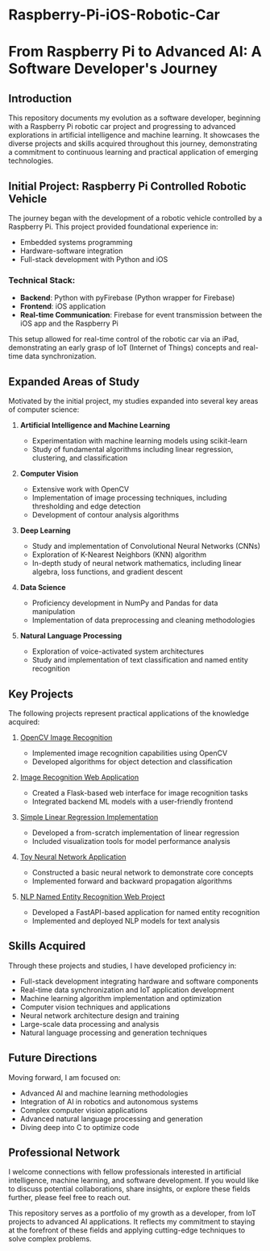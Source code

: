 # Raspberry-Pi-iOS-Robotic-Car
# From Raspberry Pi to Advanced AI: A Software Developer's Journey

## Introduction

This repository documents my evolution as a software developer, beginning with a Raspberry Pi robotic car project and progressing to advanced explorations in artificial intelligence and machine learning. It showcases the diverse projects and skills acquired throughout this journey, demonstrating a commitment to continuous learning and practical application of emerging technologies.

## Initial Project: Raspberry Pi Controlled Robotic Vehicle

The journey began with the development of a robotic vehicle controlled by a Raspberry Pi. This project provided foundational experience in:

- Embedded systems programming
- Hardware-software integration
- Full-stack development with Python and iOS

### Technical Stack:
- **Backend**: Python with pyFirebase (Python wrapper for Firebase)
- **Frontend**: iOS application
- **Real-time Communication**: Firebase for event transmission between the iOS app and the Raspberry Pi

This setup allowed for real-time control of the robotic car via an iPad, demonstrating an early grasp of IoT (Internet of Things) concepts and real-time data synchronization.

## Expanded Areas of Study

Motivated by the initial project, my studies expanded into several key areas of computer science:

1. **Artificial Intelligence and Machine Learning**
   - Experimentation with machine learning models using scikit-learn
   - Study of fundamental algorithms including linear regression, clustering, and classification

2. **Computer Vision**
   - Extensive work with OpenCV
   - Implementation of image processing techniques, including thresholding and edge detection
   - Development of contour analysis algorithms

3. **Deep Learning**
   - Study and implementation of Convolutional Neural Networks (CNNs)
   - Exploration of K-Nearest Neighbors (KNN) algorithm
   - In-depth study of neural network mathematics, including linear algebra, loss functions, and gradient descent

4. **Data Science**
   - Proficiency development in NumPy and Pandas for data manipulation
   - Implementation of data preprocessing and cleaning methodologies

5. **Natural Language Processing**
   - Exploration of voice-activated system architectures
   - Study and implementation of text classification and named entity recognition

## Key Projects

The following projects represent practical applications of the knowledge acquired:

1. [OpenCV Image Recognition](https://github.com/Kiri23/Opencv_Image_Recognition)
   - Implemented image recognition capabilities using OpenCV
   - Developed algorithms for object detection and classification

2. [Image Recognition Web Application](https://github.com/Kiri23/Flask-and-image-recognition-app)
   - Created a Flask-based web interface for image recognition tasks
   - Integrated backend ML models with a user-friendly frontend

3. [Simple Linear Regression Implementation](https://github.com/Kiri23/simple-linear-regression-problem)
   - Developed a from-scratch implementation of linear regression
   - Included visualization tools for model performance analysis

4. [Toy Neural Network Application](https://github.com/Kiri23/Toy-Neural-Network-JS)
   - Constructed a basic neural network to demonstrate core concepts
   - Implemented forward and backward propagation algorithms

5. [NLP Named Entity Recognition Web Project](https://github.com/Kiri23/fast-api-nlp)
   - Developed a FastAPI-based application for named entity recognition
   - Implemented and deployed NLP models for text analysis

## Skills Acquired

Through these projects and studies, I have developed proficiency in:

- Full-stack development integrating hardware and software components
- Real-time data synchronization and IoT application development
- Machine learning algorithm implementation and optimization
- Computer vision techniques and applications
- Neural network architecture design and training
- Large-scale data processing and analysis
- Natural language processing and generation techniques

## Future Directions

Moving forward, I am focused on:

- Advanced AI and machine learning methodologies
- Integration of AI in robotics and autonomous systems
- Complex computer vision applications
- Advanced natural language processing and generation
- Diving deep into C to optimize code

## Professional Network

I welcome connections with fellow professionals interested in artificial intelligence, machine learning, and software development. If you would like to discuss potential collaborations, share insights, or explore these fields further, please feel free to reach out.

This repository serves as a portfolio of my growth as a developer, from IoT projects to advanced AI applications. It reflects my commitment to staying at the forefront of these fields and applying cutting-edge techniques to solve complex problems.
